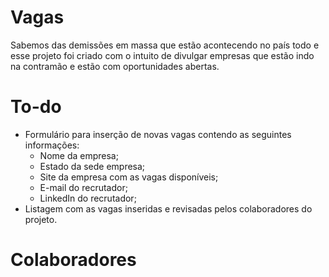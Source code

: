 # Vagas

Sabemos das demissões em massa que estão acontecendo no país todo e esse projeto foi criado com o intuito de divulgar empresas que estão indo na contramão e estão com oportunidades abertas.

# To-do

* Formulário para inserção de novas vagas contendo as seguintes informações:
  * Nome da empresa;
  * Estado da sede empresa;
  * Site da empresa com as vagas disponíveis;
  * E-mail do recrutador;
  * LinkedIn do recrutador;
* Listagem com as vagas inseridas e revisadas pelos colaboradores do projeto.

# Colaboradores
